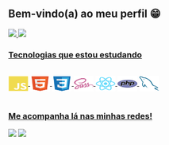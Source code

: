 ## Bem-vindo(a) ao meu perfil 😁

 <div>
   <a href="https://github.com/emilaynerodrigues">
   <img height="180em" src="https://github-readme-stats.vercel.app/api?username=emilaynerodrigues&show_icons=true&theme=tokyonight&include_all_commits=true&count_private=true"/>
   <img height="180em" src="https://github-readme-stats.vercel.app/api/top-langs/?username=emilaynerodrigues&layout=compact&langs_count=6&theme=tokyonight"/>
</div>

### Tecnologias que estou estudando 
<div style="display: inline_block"><br>
 
  <img align="center" alt="Js" height="30" width="40" src="https://raw.githubusercontent.com/devicons/devicon/master/icons/javascript/javascript-plain.svg">
  <img align="center" alt="HTML" height="30" width="40" src="https://raw.githubusercontent.com/devicons/devicon/master/icons/html5/html5-original.svg">
  <img align="center" alt="CSS" height="30" width="40" src="https://raw.githubusercontent.com/devicons/devicon/master/icons/css3/css3-original.svg">
  <img align="center" alt="CSS" height="30" width="40" src="https://raw.githubusercontent.com/devicons/devicon/master/icons/sass/sass-original.svg">
  <img align="center" alt="CSS" height="30" width="40" src="https://raw.githubusercontent.com/devicons/devicon/master/icons/react/react-original.svg">
  <img align="center" alt="CSS" height="30" width="40" src="https://raw.githubusercontent.com/devicons/devicon/master/icons/php/php-original.svg">
  <img align="center" alt="CSS" height="30" width="40" src="https://raw.githubusercontent.com/devicons/devicon/master/icons/mysql/mysql-original.svg">
 
</div>
 
<br>
 
### Me acompanha lá nas minhas redes!
 
<div> 
   <a href="https://www.instagram.com/emilaynx/" target="_blank"><img src="https://img.shields.io/badge/-Instagram-%23E4405F?style=for-the-badge&logo=instagram&logoColor=white"   target="_blank"></a>
    <a href="https://www.figma.com/files/user/1097236190827831037?fuid=1097236190827831037" target="_blank"><img src="https://img.shields.io/badge/-Figma-%0AC88380?style=for-the-badge&logo=figma&logoColor=white" target="_blank"></a>
 
 
</div>

